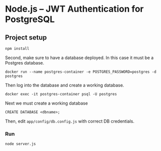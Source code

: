 # Node.js – JWT Authentication for PostgreSQL

## Project setup

```
npm install
```

Second, make sure to have a database deployed. In this case it must be a Postgres database.

```
docker run --name postgres-container -e POSTGRES_PASSWORD=postgres -d postgres
```

Then log into the database and create a working database.

```
docker exec -it postgres-container psql -U postgres
```

Next we must create a working database

```
CREATE DATABASE <dbname>;
```

Then, edit `app/config/db.config.js` with correct DB credentials.

### Run

```
node server.js
```
